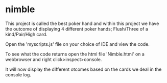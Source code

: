# nimble

This project is called the best poker hand and within this project we have the outcome of displaying 4 different poker hands;
Flush/Three of a kind/Pair/High card.

Open the 'myscripts.js' file on your choice of IDE and view the code.

To see what the code returns open the html file 'Nimble.html' on a webbrowser and right click>inspect>console.

It will now display the different otcomes based on the cards we deal in the console log. 
